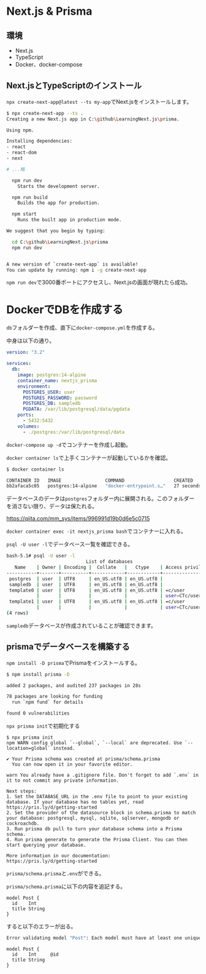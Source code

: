 # Next.js & Prisma

## 環境

- Next.js
- TypeScript 
- Docker、docker-compose

## Next.jsとTypeScriptのインストール

`npx create-next-app@latest --ts my-app`でNext.jsをインストールします。

```bash
$ npx create-next-app --ts .
Creating a new Next.js app in C:\github\LearningNext.js\prisma.

Using npm.

Installing dependencies:
- react
- react-dom
- next

# ...略

  npm run dev
    Starts the development server.

  npm run build
    Builds the app for production.

  npm start
    Runs the built app in production mode.

We suggest that you begin by typing:

  cd C:\github\LearningNext.js\prisma
  npm run dev


A new version of `create-next-app` is available!
You can update by running: npm i -g create-next-app
```

`npm run dev`で3000番ポートにアクセスし、Next.jsの画面が現れたら成功。

# DockerでDBを作成する

`db`フォルダーを作成、直下に`docker-compose.yml`を作成する。

中身は以下の通り。

```yml
version: "3.2"

services:
  db:
    image: postgres:14-alpine
    container_name: nextjs_prisma
    environment:
      POSTGRES_USER: user
      POSTGRES_PASSWORD: password
      POSTGRES_DB: sampledb
      PGDATA: /var/lib/postgresql/data/pgdata
    ports:
      - 5432:5432
    volumes:
      - ./postgres:/var/lib/postgresql/data
```

`docker-compose up -d`でコンテナーを作成し起動。

`docker container ls`で上手くコンテナーが起動しているかを確認。

```bash
$ docker container ls

CONTAINER ID   IMAGE                COMMAND                  CREATED          STATUS          PORTS                    NAMES
bb2afaca5c05   postgres:14-alpine   "docker-entrypoint.s…"   27 seconds ago   Up 26 seconds   0.0.0.0:5432->5432/tcp   nextjs_prisma
```

データベースのデータは`postgres`フォルダー内に展開される。このフォルダーを消さない限り、データは保たれる。

https://qiita.com/mm_sys/items/996991d19b0d6e5c0715

`docker container exec -it nextjs_prisma bash`でコンテナーに入れる。

`psql -U user -l`でデータベース一覧を確認できる。

```bash
bash-5.1# psql -U user -l
                             List of databases
   Name    | Owner | Encoding |  Collate   |   Ctype    | Access privileges
-----------+-------+----------+------------+------------+-------------------
 postgres  | user  | UTF8     | en_US.utf8 | en_US.utf8 |
 sampledb  | user  | UTF8     | en_US.utf8 | en_US.utf8 |
 template0 | user  | UTF8     | en_US.utf8 | en_US.utf8 | =c/user          +
           |       |          |            |            | user=CTc/user
 template1 | user  | UTF8     | en_US.utf8 | en_US.utf8 | =c/user          +
           |       |          |            |            | user=CTc/user
(4 rows)
```

`sampledb`データベースが作成されていることが確認できます。

## prismaでデータベースを構築する

`npm install -D prisma`でPrismaをインストールする。

```bash
$ npm install prisma -D

added 2 packages, and audited 237 packages in 28s

78 packages are looking for funding
  run `npm fund` for details

found 0 vulnerabilities
```

`npx prisma init`で初期化する

```shell
$ npx prisma init
npm WARN config global `--global`, `--local` are deprecated. Use `--location=global` instead.

✔ Your Prisma schema was created at prisma/schema.prisma
  You can now open it in your favorite editor.

warn You already have a .gitignore file. Don't forget to add `.env` in it to not commit any private information.

Next steps:
1. Set the DATABASE_URL in the .env file to point to your existing database. If your database has no tables yet, read https://pris.ly/d/getting-started
2. Set the provider of the datasource block in schema.prisma to match your database: postgresql, mysql, sqlite, sqlserver, mongodb or cockroachdb.
3. Run prisma db pull to turn your database schema into a Prisma schema.
4. Run prisma generate to generate the Prisma Client. You can then start querying your database.

More information in our documentation:
https://pris.ly/d/getting-started
```

`prisma/schema.prisma`と`.env`ができる。

`prisma/schema.prisma`に以下の内容を追記する。

```prisma
model Post {
  id    Int
  title String
}
```

すると以下のエラーが出る。

```bash
Error validating model "Post": Each model must have at least one unique criteria that has only required fields. Either mark a single field with `@id`, `@unique` or add a multi field criterion with `@@id([])` or `@@unique([])` to the model.
```

```prisma
model Post {
  id    Int     @id
  title String
}
```

